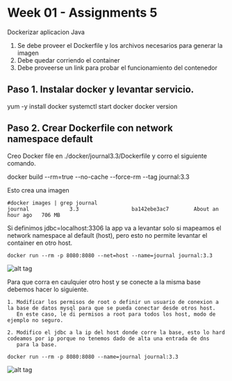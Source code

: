 # Week 01 - Assignments 5
Dockerizar aplicacion Java

1. Se debe proveer el Dockerfile y los archivos necesarios para generar la imagen
2. Debe quedar corriendo el container
3. Debe proveerse un link para probar el funcionamiento del contenedor

## Paso 1. Instalar docker y levantar servicio.

yum -y install docker
systemctl start docker
docker version

## Paso 2. Crear Dockerfile con network namespace default

Creo Docker file en ./docker/journal3.3/Dockerfile y corro el siguiente comando.

docker build --rm=true --no-cache --force-rm --tag journal:3.3

Esto crea una imagen

```
#docker images | grep journal
journal             3.3                 ba142ebe3ac7        About an hour ago   706 MB
```

Si definimos jdbc=localhost:3306 la app va a levantar solo si mapeamos el network namespace al default (host), pero esto no permite
levantar el container en otro host. 

```
docker run --rm -p 8080:8080 --net=host --name=journal journal:3.3
```

![alt tag](https://raw.githubusercontent.com/semperti-bootcamp/sre-bootcamp-ga-20190805/w1a5-docker/images/java-docker-run.png "java-docker-run.png")

Para que corra en caulquier otro host y se conecte a la misma base debemos hacer lo siguiente.

	1. Modificar los permisos de root o definir un usuario de conexion a la base de datos mysql para que se pueda conectar desde otros host.
	   En este caso, le di permisos a root para todos los host, modo de ejemplo no seguro.

	2. Modifico el jdbc a la ip del host donde corre la base, esto lo hard codeamos por ip porque no tenemos dado de alta una entrada de dns
	   para la base.

```
docker run --rm -p 8080:8080 --name=journal journal:3.3
```

![alt tag](https://raw.githubusercontent.com/semperti-bootcamp/sre-bootcamp-ga-20190805/w1a5-docker/images/java-docker-run-mysql-change.png "java-docker-run-mysql.png")

